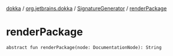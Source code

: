 [dokka](../../index.md) / [org.jetbrains.dokka](../index.md) / [SignatureGenerator](index.md) / [renderPackage](renderPackage.md)

# renderPackage

```
abstract fun renderPackage(node: DocumentationNode): String
```
